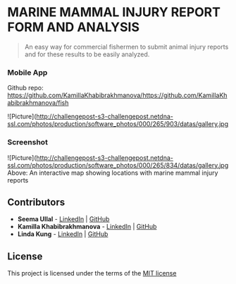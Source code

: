 # MARINE MAMMAL INJURY REPORT FORM AND ANALYSIS
> An easy way for commercial fishermen to submit animal injury reports and for these results to be easily analyzed.

### Mobile App

Github repo: https://github.com/KamillaKhabibrakhmanova/https://github.com/KamillaKhabibrakhmanova/fish

![Picture](http://challengepost-s3-challengepost.netdna-ssl.com/photos/production/software_photos/000/265/903/datas/gallery.jpg

### Screenshot

![Picture](http://challengepost-s3-challengepost.netdna-ssl.com/photos/production/software_photos/000/265/834/datas/gallery.jpg
Above: An interactive map showing locations with marine mammal injury reports

## Contributors
* __Seema Ullal__ - [LinkedIn](https://www.linkedin.com/profile/in/seemaullal) | [GitHub](https://github.com/seemaullal)
* __Kamilla Khabibrakhmanova__ - [LinkedIn](https://www.linkedin.com/profile/in/kamillak) | [GitHub](https://github.com/KamillaKhabibrakhmanova)
* __Linda Kung__ - [LinkedIn](https://www.linkedin.com/profile/in/lindakung) | [GitHub](https://github.com/lindakung)

## License
This project is licensed under the terms of the [MIT license](http://opensource.org/licenses/MIT)



